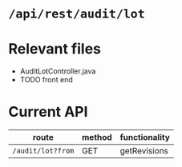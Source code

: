 # `/api/rest/audit/lot`
# Relevant files
- AuditLotController.java
- TODO front end

# Current API
|route|method|functionality|
|-|-|-|
|`/audit/lot?from`|GET|getRevisions|

